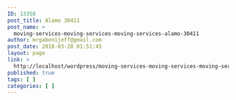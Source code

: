 ```yaml
---
ID: 13358
post_title: Alamo 30411
post_name: >
  moving-services-moving-services-moving-services-alamo-30411
author: mrgabonijeff@gmail.com
post_date: 2018-03-28 01:51:45
layout: page
link: >
  http://localhost/wordpress/moving-services-moving-services-moving-services-alamo-30411/
published: true
tags: [ ]
categories: [ ]
---
```

